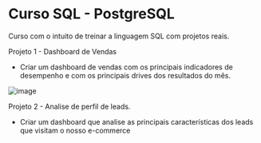 # Curso SQL - PostgreSQL

Curso com o intuito de treinar a linguagem SQL com projetos reais.

Projeto 1 - Dashboard de Vendas

* Criar um dashboard de vendas com os principais indicadores de desempenho e com os principais drives dos resultados do mês.

![image]()


Projeto 2 - 
 Analise de perfil de leads.


* Criar um dashboard que analise as principais características dos leads que visitam o nosso e-commerce


